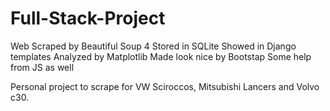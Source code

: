 # Full-Stack-Project
Web Scraped by Beautiful Soup 4
Stored in SQLite
Showed in Django templates
Analyzed by Matplotlib
Made look nice by Bootstap
Some help from JS as well

Personal project to scrape for VW Sciroccos, Mitsubishi Lancers and Volvo c30.
